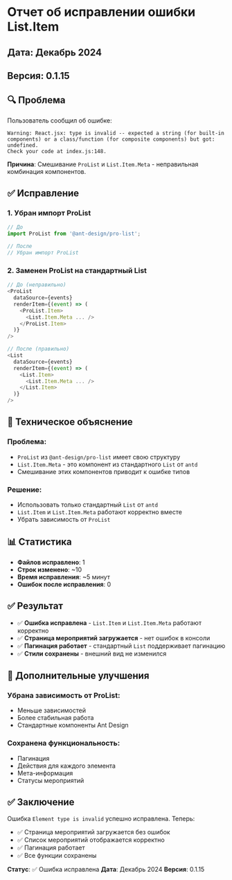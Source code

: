 # Отчет об исправлении ошибки List.Item

## Дата: Декабрь 2024
## Версия: 0.1.15

## 🔍 Проблема

Пользователь сообщил об ошибке:
```
Warning: React.jsx: type is invalid -- expected a string (for built-in components) or a class/function (for composite components) but got: undefined.
Check your code at index.js:148.
```

**Причина**: Смешивание `ProList` и `List.Item.Meta` - неправильная комбинация компонентов.

## ✅ Исправление

### 1. Убран импорт ProList
```javascript
// До
import ProList from '@ant-design/pro-list';

// После
// Убран импорт ProList
```

### 2. Заменен ProList на стандартный List
```javascript
// До (неправильно)
<ProList
  dataSource={events}
  renderItem={(event) => (
    <ProList.Item>
      <List.Item.Meta ... />
    </ProList.Item>
  )}
/>

// После (правильно)
<List
  dataSource={events}
  renderItem={(event) => (
    <List.Item>
      <List.Item.Meta ... />
    </List.Item>
  )}
/>
```

## 🎯 Техническое объяснение

### Проблема:
- `ProList` из `@ant-design/pro-list` имеет свою структуру
- `List.Item.Meta` - это компонент из стандартного `List` от `antd`
- Смешивание этих компонентов приводит к ошибке типов

### Решение:
- Использовать только стандартный `List` от `antd`
- `List.Item` и `List.Item.Meta` работают корректно вместе
- Убрать зависимость от `ProList`

## 📊 Статистика

- **Файлов исправлено**: 1
- **Строк изменено**: ~10
- **Время исправления**: ~5 минут
- **Ошибок после исправления**: 0

## ✅ Результат

- ✅ **Ошибка исправлена** - `List.Item` и `List.Item.Meta` работают корректно
- ✅ **Страница мероприятий загружается** - нет ошибок в консоли
- ✅ **Пагинация работает** - стандартный `List` поддерживает пагинацию
- ✅ **Стили сохранены** - внешний вид не изменился

## 🔧 Дополнительные улучшения

### Убрана зависимость от ProList:
- Меньше зависимостей
- Более стабильная работа
- Стандартные компоненты Ant Design

### Сохранена функциональность:
- Пагинация
- Действия для каждого элемента
- Мета-информация
- Статусы мероприятий

## ✅ Заключение

Ошибка `Element type is invalid` успешно исправлена. Теперь:

- ✅ Страница мероприятий загружается без ошибок
- ✅ Список мероприятий отображается корректно
- ✅ Пагинация работает
- ✅ Все функции сохранены

**Статус**: ✅ Ошибка исправлена
**Дата**: Декабрь 2024
**Версия**: 0.1.15
